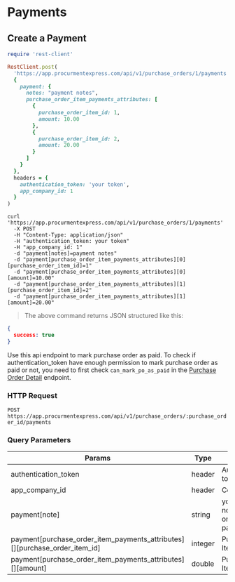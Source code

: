 # Payments

## Create a Payment

```ruby
require 'rest-client'

RestClient.post(
  'https://app.procurmentexpress.com/api/v1/purchase_orders/1/payments',
  {
    payment: {
      notes: "payment notes",
      purchase_order_item_payments_attributes: [
        {
          purchase_order_item_id: 1,
          amount: 10.00
        },
        {
          purchase_order_item_id: 2,
          amount: 20.00
        }
      ]
    }
  },
  headers = {
    authentication_token: 'your token',
    app_company_id: 1
  }
)
```

```shell
curl 'https://app.procurmentexpress.com/api/v1/purchase_orders/1/payments'
  -X POST
  -H "Content-Type: application/json"
  -H "authentication_token: your token"
  -H "app_company_id: 1"
  -d "payment[notes]=payment notes"
  -d "payment[purchase_order_item_payments_attributes][0][purchase_order_item_id]=1"
  -d "payment[purchase_order_item_payments_attributes][0][amount]=10.00"
  -d "payment[purchase_order_item_payments_attributes][1][purchase_order_item_id]=2"
  -d "payment[purchase_order_item_payments_attributes][1][amount]=20.00"
```

> The above command returns JSON structured like this:

```json
{
  success: true
}
```

Use this api endpoint to mark purchase order as paid. To check if authentication_token
have enough permission to mark purchase order as paid or not, you need to first check
`can_mark_po_as_paid` in the [Purchase Order Detail](/slate/#get-purchase-order-details) endpoint.

### HTTP Request

`POST https://app.procurmentexpress.com/api/v1/purchase_orders/:purchase_order_id/payments`

### Query Parameters

| Params                                                                   | Type    | Description                        |
| -----                                                                    | -----   | -----                              |
| authentication_token                                                     | header  | Authentication token               |
| app_company_id                                                           | header  | Company ID                         |
| payment[note]                                                            | string  | your notes/comment on this payment |
| payment[purchase_order_item_payments_attributes][][purchase_order_item_id] | integer | Purchase Order Item ID             |
| payment[purchase_order_item_payments_attributes][][amount]                 | double  | Purchase order Item amount         |

